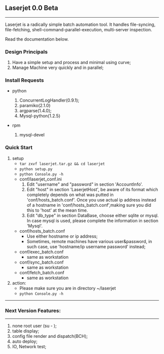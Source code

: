## Laserjet 0.0 Beta
-----
Laserjet is a radically simple batch automation tool. It handles file-syncing, file-fetching, shell-command-parallel-execution, multi-server inspection.

Read the documentation below.

### Design Principals
1. Have a simple setup and process and minimal using curve;
2. Manage Machine very quickly and in parallel;

### Install Requests
- python
    1. ConcurrentLogHandler(0.9.1);
    2. paramiko(2.1.0)
    3. argparse(1.4.0);
    4. Mysql-python(1.2.5)

- rpm
    1. mysql-devel


### Quick Start
1. setup
    - `tar zxvf laserjet.tar.gz && cd laserjet`
    - `python setup.py`
    - `python Console.py -h`
    - conf/laserjet_conf.ini
        1. Edit "username" and "password" in section 'AccountInfo'.
        2. Edit "host" in section 'LaserjetHost', be aware of its format which completely depends on what was putted in 'conf/hosts_batch.conf'. Once you use actual ip address instead of a hostname in 'conf/hosts_batch.conf',making sure you did this to 'host' at the mean time.
        3. Edit "db_type" in section DataBase, choose either sqlite or mysql. In case mysql is used, please complete the information in section 'Mysql'. 
    - conf/hosts_batch.conf
        - Use either hostname or ip address;
        - Sometimes, remote machines have various user&password, in such case, use 'hostname/ip username password' instead;  
    - conf/exec_batch.conf
        - same as workstation
    - conf/sync_batch.conf
        - same as workstation
    - conf/fetch_batch.conf
        - same as workstation 
2. action:
    - Please make sure you are in directory ~/laserjet
    - `python Console.py -h`


---

### Next Version Features:
---
1. none root user (su - );
2. table display;
3. config file render and dispatch(BCH);
4. auto deploy;
5. IO, Network test;

